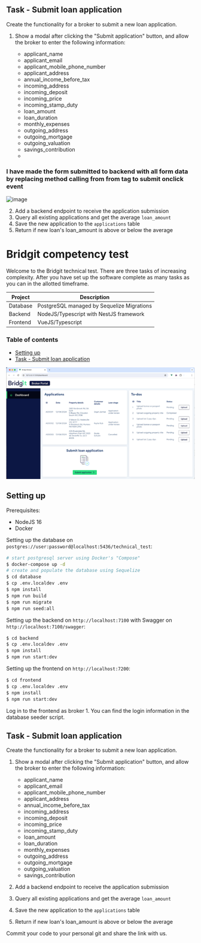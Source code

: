 ## Task - Submit loan application
Create the functionality for a broker to submit a new loan application.

  1. Show a modal after clicking the "Submit application" button, and allow the broker to enter the following information:
   
        - applicant_name
        - applicant_email
        - applicant_mobile_phone_number
        - applicant_address
        - annual_income_before_tax
        - incoming_address
        - incoming_deposit
        - incoming_price
        - incoming_stamp_duty
        - loan_amount
        - loan_duration
        - monthly_expenses
        - outgoing_address
        - outgoing_mortgage
        - outgoing_valuation
        - savings_contribution
        - 
### I have made the form submitted to backend with all form data by replacing method calling from from tag to submit onclick event
<img width="933" alt="image" src="https://github.com/user-attachments/assets/fc73976c-f9b7-47e0-ab6b-393af8a47c09">

  2. Add a backend endpoint to receive the application submission
  3. Query all existing applications and get the average `loan_amount`
  4. Save the new application to the `applications` table
  5. Return if new loan's loan_amount is above or below the average







<!-- omit in toc -->
# Bridgit competency test

Welcome to the Bridgit technical test. There are three tasks of increasing complexity. After you have set up the software complete as many tasks as you can in the allotted timeframe.

| Project  | Description                                |
|----------|--------------------------------------------|
| Database | PostgreSQL managed by Sequelize Migrations |
| Backend  | NodeJS/Typescript with NestJS framework    |
| Frontend | VueJS/Typescript                           |

<!-- omit in toc -->
### Table of contents

- [Setting up](#setting-up)
- [Task - Submit loan application](#task---submit-loan-application)

![Broker portal](broker-portal.png "Broker portal")

## Setting up

Prerequisites: 

- NodeJS 16
- Docker

Setting up the database on `postgres://user:password@localhost:5436/technical_test`:

```bash
# start postgresql server using Docker's "Compose"
$ docker-compose up -d 
# create and populate the database using Sequelize
$ cd database
$ cp .env.localdev .env
$ npm install
$ npm run build
$ npm run migrate
$ npm run seed:all
```

Setting up the backend on `http://localhost:7100` with Swagger on `http://localhost:7100/swagger`:

```bash
$ cd backend
$ cp .env.localdev .env
$ npm install
$ npm run start:dev
```

Setting up the frontend on `http://localhost:7200`:

```bash
$ cd frontend
$ cp .env.localdev .env
$ npm install 
$ npm run start:dev
```

Log in to the frontend as broker 1. You can find the login information in the database seeder script.

## Task - Submit loan application
Create the functionality for a broker to submit a new loan application.

  1. Show a modal after clicking the "Submit application" button, and allow the broker to enter the following information:
   
        - applicant_name
        - applicant_email
        - applicant_mobile_phone_number
        - applicant_address
        - annual_income_before_tax
        - incoming_address
        - incoming_deposit
        - incoming_price
        - incoming_stamp_duty
        - loan_amount
        - loan_duration
        - monthly_expenses
        - outgoing_address
        - outgoing_mortgage
        - outgoing_valuation
        - savings_contribution
  
  2. Add a backend endpoint to receive the application submission
  3. Query all existing applications and get the average `loan_amount`
  4. Save the new application to the `applications` table
  5. Return if new loan's loan_amount is above or below the average

Commit your code to your personal git and share the link with us.
